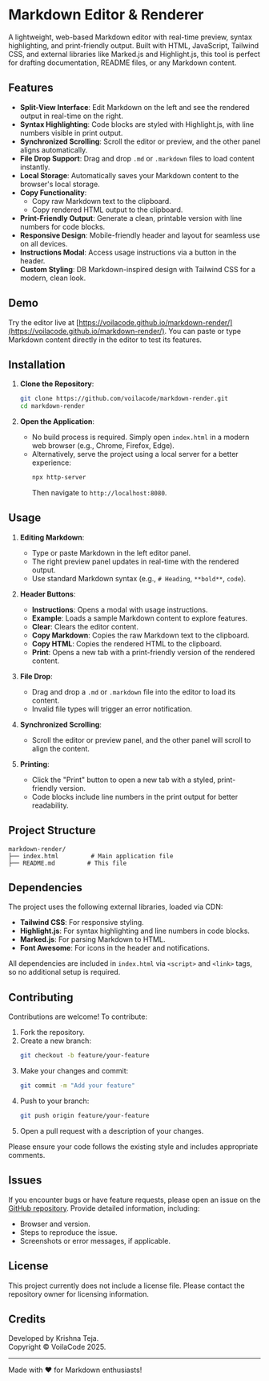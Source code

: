 # Markdown Editor & Renderer

A lightweight, web-based Markdown editor with real-time preview, syntax highlighting, and print-friendly output. Built with HTML, JavaScript, Tailwind CSS, and external libraries like Marked.js and Highlight.js, this tool is perfect for drafting documentation, README files, or any Markdown content.

## Features

- **Split-View Interface**: Edit Markdown on the left and see the rendered output in real-time on the right.
- **Syntax Highlighting**: Code blocks are styled with Highlight.js, with line numbers visible in print output.
- **Synchronized Scrolling**: Scroll the editor or preview, and the other panel aligns automatically.
- **File Drop Support**: Drag and drop `.md` or `.markdown` files to load content instantly.
- **Local Storage**: Automatically saves your Markdown content to the browser's local storage.
- **Copy Functionality**:
  - Copy raw Markdown text to the clipboard.
  - Copy rendered HTML output to the clipboard.
- **Print-Friendly Output**: Generate a clean, printable version with line numbers for code blocks.
- **Responsive Design**: Mobile-friendly header and layout for seamless use on all devices.
- **Instructions Modal**: Access usage instructions via a button in the header.
- **Custom Styling**: DB Markdown-inspired design with Tailwind CSS for a modern, clean look.

## Demo

Try the editor live at [https://voilacode.github.io/markdown-render/](https://voilacode.github.io/markdown-render/). You can paste or type Markdown content directly in the editor to test its features.

## Installation

1. **Clone the Repository**:

   ```bash
   git clone https://github.com/voilacode/markdown-render.git
   cd markdown-render
   ```

2. **Open the Application**:
   - No build process is required. Simply open `index.html` in a modern web browser (e.g., Chrome, Firefox, Edge).
   - Alternatively, serve the project using a local server for a better experience:
     ```bash
     npx http-server
     ```
     Then navigate to `http://localhost:8080`.

## Usage

1. **Editing Markdown**:

   - Type or paste Markdown in the left editor panel.
   - The right preview panel updates in real-time with the rendered output.
   - Use standard Markdown syntax (e.g., `# Heading`, `**bold**`, `code`).

2. **Header Buttons**:

   - **Instructions**: Opens a modal with usage instructions.
   - **Example**: Loads a sample Markdown content to explore features.
   - **Clear**: Clears the editor content.
   - **Copy Markdown**: Copies the raw Markdown text to the clipboard.
   - **Copy HTML**: Copies the rendered HTML to the clipboard.
   - **Print**: Opens a new tab with a print-friendly version of the rendered content.

3. **File Drop**:

   - Drag and drop a `.md` or `.markdown` file into the editor to load its content.
   - Invalid file types will trigger an error notification.

4. **Synchronized Scrolling**:

   - Scroll the editor or preview panel, and the other panel will scroll to align the content.

5. **Printing**:
   - Click the "Print" button to open a new tab with a styled, print-friendly version.
   - Code blocks include line numbers in the print output for better readability.

## Project Structure

```
markdown-render/
├── index.html         # Main application file
├── README.md         # This file
```

## Dependencies

The project uses the following external libraries, loaded via CDN:

- **Tailwind CSS**: For responsive styling.
- **Highlight.js**: For syntax highlighting and line numbers in code blocks.
- **Marked.js**: For parsing Markdown to HTML.
- **Font Awesome**: For icons in the header and notifications.

All dependencies are included in `index.html` via `<script>` and `<link>` tags, so no additional setup is required.

## Contributing

Contributions are welcome! To contribute:

1. Fork the repository.
2. Create a new branch:
   ```bash
   git checkout -b feature/your-feature
   ```
3. Make your changes and commit:
   ```bash
   git commit -m "Add your feature"
   ```
4. Push to your branch:
   ```bash
   git push origin feature/your-feature
   ```
5. Open a pull request with a description of your changes.

Please ensure your code follows the existing style and includes appropriate comments.

## Issues

If you encounter bugs or have feature requests, please open an issue on the [GitHub repository](https://github.com/voilacode/markdown-render/issues). Provide detailed information, including:

- Browser and version.
- Steps to reproduce the issue.
- Screenshots or error messages, if applicable.

## License

This project currently does not include a license file. Please contact the repository owner for licensing information.

## Credits

Developed by Krishna Teja.  
Copyright © VoilaCode 2025.

---

Made with ❤️ for Markdown enthusiasts!
